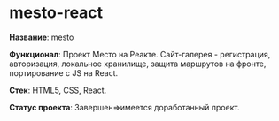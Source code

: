 # mesto-react

**Название**: mesto 

**Функционал**: Проект Место на Реакте. Сайт-галерея - регистрация, авторизация, локальное хранилище, защита маршрутов на фронте, портирование с JS на React. 

**Стек**: HTML5, CSS, React.

**Статус проекта**: Завершен=>имеется доработанный проект.
